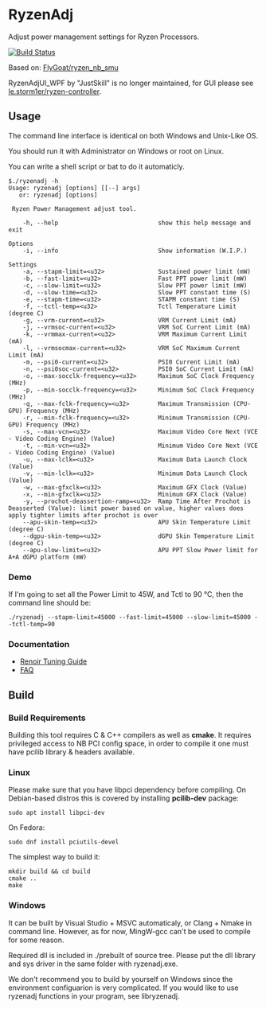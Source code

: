 # RyzenAdj
Adjust power management settings for Ryzen Processors.

[![Build Status](https://travis-ci.org/FlyGoat/RyzenAdj.svg?branch=master)](https://travis-ci.org/FlyGoat/RyzenAdj)

Based on: [FlyGoat/ryzen_nb_smu](https://github.com/flygoat/ryzen_nb_smu)

RyzenAdjUI_WPF by "JustSkill" is no longer maintained, for GUI please see [le.storm1er/ryzen-controller](https://gitlab.com/le.storm1er/ryzen-controller).

## Usage
The command line interface is identical on both Windows and Unix-Like OS.

You should run it with Administrator on Windows or root on Linux.

You can write a shell script or bat to do it automaticly.

```
$./ryzenadj -h
Usage: ryzenadj [options] [[--] args]
   or: ryzenadj [options]

 Ryzen Power Management adjust tool.

    -h, --help                            show this help message and exit

Options
    -i, --info                            Show information (W.I.P.)

Settings
    -a, --stapm-limit=<u32>               Sustained power limit (mW)
    -b, --fast-limit=<u32>                Fast PPT power limit (mW)
    -c, --slow-limit=<u32>                Slow PPT power limit (mW)
    -d, --slow-time=<u32>                 Slow PPT constant time (S)
    -e, --stapm-time=<u32>                STAPM constant time (S)
    -f, --tctl-temp=<u32>                 Tctl Temperature Limit (degree C)
    -g, --vrm-current=<u32>               VRM Current Limit (mA)
    -j, --vrmsoc-current=<u32>            VRM SoC Current Limit (mA)
    -k, --vrmmax-current=<u32>            VRM Maximum Current Limit (mA)
    -l, --vrmsocmax-current=<u32>         VRM SoC Maximum Current Limit (mA)
    -m, --psi0-current=<u32>              PSI0 Current Limit (mA)
    -n, --psi0soc-current=<u32>           PSI0 SoC Current Limit (mA)
    -o, --max-socclk-frequency=<u32>      Maximum SoC Clock Frequency (MHz)
    -p, --min-socclk-frequency=<u32>      Minimum SoC Clock Frequency (MHz)
    -q, --max-fclk-frequency=<u32>        Maximum Transmission (CPU-GPU) Frequency (MHz)
    -r, --min-fclk-frequency=<u32>        Minimum Transmission (CPU-GPU) Frequency (MHz)
    -s, --max-vcn=<u32>                   Maximum Video Core Next (VCE - Video Coding Engine) (Value)
    -t, --min-vcn=<u32>                   Minimum Video Core Next (VCE - Video Coding Engine) (Value)
    -u, --max-lclk=<u32>                  Maximum Data Launch Clock (Value)
    -v, --min-lclk=<u32>                  Minimum Data Launch Clock (Value)
    -w, --max-gfxclk=<u32>                Maximum GFX Clock (Value)
    -x, --min-gfxclk=<u32>                Minimum GFX Clock (Value)
    -y, --prochot-deassertion-ramp=<u32>  Ramp Time After Prochot is Deasserted (Value): limit power based on value, higher values does apply tighter limits after prochot is over
    --apu-skin-temp=<u32>                 APU Skin Temperature Limit (degree C)
    --dgpu-skin-temp=<u32>                dGPU Skin Temperature Limit (degree C)
    --apu-slow-limit=<u32>                APU PPT Slow Power limit for A+A dGPU platform (mW)
``` 

### Demo
If I'm going to set all the Power Limit to 45W, and Tctl to 90 °C,
then the command line should be:
```
./ryzenadj --stapm-limit=45000 --fast-limit=45000 --slow-limit=45000 --tctl-temp=90
```

### Documentation

- [Renoir Tuning Guide](https://github.com/FlyGoat/RyzenAdj/wiki/Renoir-Tuning-Guide)
- [FAQ](https://github.com/FlyGoat/RyzenAdj/wiki/FAQ)

## Build

### Build Requirements

Building this tool requires C & C++ compilers as well as **cmake**. It
requires privileged access to NB PCI config space, in order to compile it
one must have pcilib library & headers available.

### Linux

Please make sure that you have libpci dependency before compiling. On
Debian-based distros this is covered by installing **pcilib-dev** package:

    sudo apt install libpci-dev

On Fedora:
```
sudo dnf install pciutils-devel
```

The simplest way to build it:

    mkdir build && cd build
    cmake ..
    make

### Windows

It can be built by Visual Studio + MSVC automaticaly, or Clang + Nmake in command line.
However, as for now, MingW-gcc can't be used to compile for some reason.

Required dll is included in ./prebuilt of source tree. Please put the dll
library and sys driver in the same folder with ryzenadj.exe.

We don't recommend you to build by yourself on Windows since the environment configuarion
is very complicated. If you would like to use ryzenadj functions in your program, see libryzenadj.
